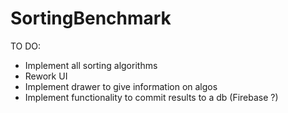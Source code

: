 # SortingBenchmark

TO DO:
- Implement all sorting algorithms
- Rework UI
- Implement drawer to give information on algos
- Implement functionality to commit results to a db (Firebase ?)
